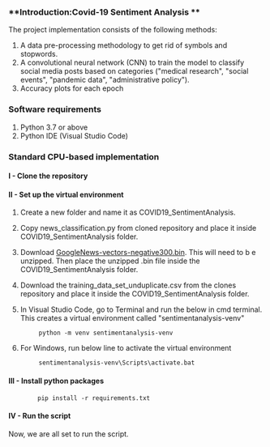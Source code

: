 ### **Introduction:Covid-19 Sentiment Analysis **
The project implementation consists of the following methods:
1. A data pre-processing methodology to get rid of symbols and stopwords.
2. A convolutional neural network (CNN) to train the model to classify social media posts based on categories ("medical research", "social events", "pandemic data", "administrative policy").
3. Accuracy plots for each epoch 

### **Software requirements**
1. Python 3.7 or above
2. Python IDE (Visual Studio Code)

### **Standard CPU-based implementation**

#### **I - Clone the repository**

#### **II - Set up the virtual environment**
1. Create a new folder and name it as COVID19_SentimentAnalysis.
2. Copy news_classification.py from cloned repository and place it inside COVID19_SentimentAnalysis folder.
3. Download [GoogleNews-vectors-negative300.bin](https://drive.google.com/file/d/0B7XkCwpI5KDYNlNUTTlSS21pQmM/edit?resourcekey=0-wjGZdNAUop6WykTtMip30g). This will need to b e unzipped. Then place the unzipped .bin file inside the COVID19_SentimentAnalysis folder.
4. Download the training_data_set_unduplicate.csv from the clones repository and place it inside the COVID19_SentimentAnalysis folder.
5. In Visual Studio Code, go to Terminal and run the below in cmd terminal. This creates a virtual environment called "sentimentanalysis-venv"
   
            python -m venv sentimentanalysis-venv
5. For Windows, run below line to activate the virtual environment
   
            sentimentanalysis-venv\Scripts\activate.bat

   
#### **III - Install python packages**

            pip install -r requirements.txt        

#### **IV - Run the script**
Now, we are all set to run the script.
